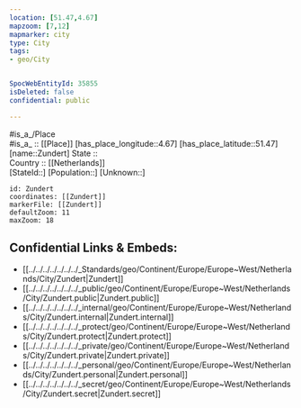 ```yaml
---
location: [51.47,4.67] 
mapzoom: [7,12] 
mapmarker: city 
type: City
tags:
- geo/City


SpocWebEntityId: 35855
isDeleted: false
confidential: public

---
```

#is_a_/Place  
#is_a_ :: [[Place]] 
[has_place_longitude::4.67] 
[has_place_latitude::51.47] 
[name::Zundert] 
State ::  
Country :: [[Netherlands]]  
[StateId::] 
[Population::] 
[Unknown::] 


```leaflet
id: Zundert
coordinates: [[Zundert]] 
markerFile: [[Zundert]] 
defaultZoom: 11 
maxZoom: 18
```


## Confidential Links & Embeds: 
- [[../../../../../../../_Standards/geo/Continent/Europe/Europe~West/Netherlands/City/Zundert|Zundert]] 
- [[../../../../../../../_public/geo/Continent/Europe/Europe~West/Netherlands/City/Zundert.public|Zundert.public]] 
- [[../../../../../../../_internal/geo/Continent/Europe/Europe~West/Netherlands/City/Zundert.internal|Zundert.internal]] 
- [[../../../../../../../_protect/geo/Continent/Europe/Europe~West/Netherlands/City/Zundert.protect|Zundert.protect]] 
- [[../../../../../../../_private/geo/Continent/Europe/Europe~West/Netherlands/City/Zundert.private|Zundert.private]] 
- [[../../../../../../../_personal/geo/Continent/Europe/Europe~West/Netherlands/City/Zundert.personal|Zundert.personal]] 
- [[../../../../../../../_secret/geo/Continent/Europe/Europe~West/Netherlands/City/Zundert.secret|Zundert.secret]] 
